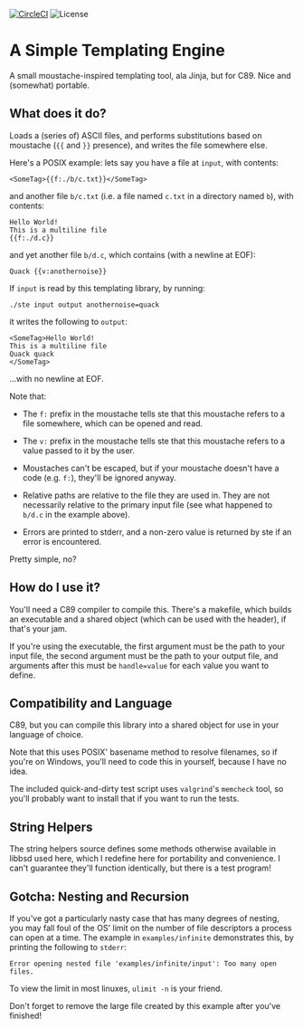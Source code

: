 [![CircleCI](https://circleci.com/gh/mvousden/ste.svg?style=shield)](https://app.circleci.com/pipelines/github/mvousden/ste)
![License](https://img.shields.io/badge/License-BSD%202--Clause-brightgreen.svg)

A Simple Templating Engine
===

A small moustache-inspired templating tool, ala Jinja, but for C89. Nice and
(somewhat) portable.

What does it do?
---

Loads a (series of) ASCII files, and performs substitutions based on moustache
(`{{` and `}}` presence), and writes the file somewhere else.

Here's a POSIX example: lets say you have a file at `input`, with contents:

```
<SomeTag>{{f:./b/c.txt}}</SomeTag>
```

and another file `b/c.txt` (i.e. a file named `c.txt` in a directory named
`b`), with contents:

```
Hello World!
This is a multiline file
{{f:./d.c}}
```

and yet another file `b/d.c`, which contains (with a newline at EOF):

```
Quack {{v:anothernoise}}
```

If `input` is read by this templating library, by running:

```
./ste input output anothernoise=quack
```

it writes the following to `output`:

```
<SomeTag>Hello World!
This is a multiline file
Quack quack
</SomeTag>
```

...with no newline at EOF.

Note that:

 - The `f:` prefix in the moustache tells ste that this moustache refers to a
   file somewhere, which can be opened and read.

 - The `v:` prefix in the moustache tells ste that this moustache refers to a
   value passed to it by the user.

 - Moustaches can't be escaped, but if your moustache doesn't have a code
   (e.g. `f:`), they'll be ignored anyway.

 - Relative paths are relative to the file they are used in. They are not
   necessarily relative to the primary input file (see what happened to `b/d.c`
   in the example above).

 - Errors are printed to stderr, and a non-zero value is returned by ste if an
   error is encountered.

Pretty simple, no?

How do I use it?
---

You'll need a C89 compiler to compile this. There's a makefile, which builds an
executable and a shared object (which can be used with the header), if that's
your jam.

If you're using the executable, the first argument must be the path to your
input file, the second argument must be the path to your output file, and
arguments after this must be `handle=value` for each value you want to define.

Compatibility and Language
---

C89, but you can compile this library into a shared object for use in your
language of choice.

Note that this uses POSIX' basename method to resolve filenames, so if you're
on Windows, you'll need to code this in yourself, because I have no idea.

The included quick-and-dirty test script uses `valgrind`'s `memcheck` tool, so
you'll probably want to install that if you want to run the tests.

String Helpers
---

The string helpers source defines some methods otherwise available in libbsd
used here, which I redefine here for portability and convenience. I can't
guarantee they'll function identically, but there is a test program!

Gotcha: Nesting and Recursion
---

If you've got a particularly nasty case that has many degrees of nesting, you
may fall foul of the OS' limit on the number of file descriptors a process can
open at a time. The example in `examples/infinite` demonstrates this, by
printing the following to `stderr`:

```
Error opening nested file 'examples/infinite/input': Too many open files.
```

To view the limit in most linuxes, `ulimit -n` is your friend.

Don't forget to remove the large file created by this example after you've
finished!
